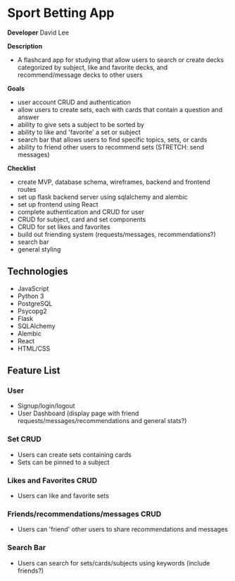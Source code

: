 # Sport Betting App

**Developer** David Lee

**Description**
* A flashcard app for studying that allow users to search or create decks categorized by subject, like and favorite decks, and recommend/message decks to other users


**Goals**
* user account CRUD and authentication
* allow users to create sets, each with cards that contain a question and answer
* ability to give sets a subject to be sorted by
* ability to like and 'favorite' a set or subject
* search bar that allows users to find specific topics, sets, or cards
* ability to friend other users to recommend sets (STRETCH: send messages)


**Checklist**
* create MVP, database schema, wireframes, backend and frontend routes
* set up flask backend server using sqlalchemy and alembic
* set up frontend using React
* complete authentication and CRUD for user
* CRUD for subject, card and set components
* CRUD for set likes and favorites
* build out friending system (requests/messages, recommendations?)
* search bar
* general styling

## Technologies
 - JavaScript
 - Python 3
 - PostgreSQL
 - Psycopg2
 - Flask
 - SQLAlchemy
 - Alembic
 - React
 - HTML/CSS

## Feature List
### User
 - Signup/login/logout
 - User Dashboard (display page with friend requests/messages/recommendations and general stats?)

### Set CRUD
 - Users can create sets containing cards
 - Sets can be pinned to a subject

### Likes and Favorites CRUD
 - Users can like and favorite sets

### Friends/recommendations/messages CRUD
 - Users can 'friend' other users to share recommendations and messages

### Search Bar
 - Users can search for sets/cards/subjects using keywords (include friends?)

